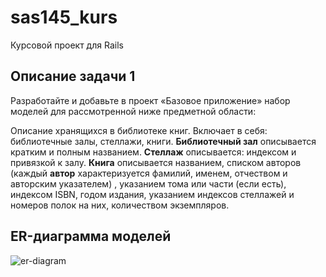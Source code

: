 # sas145_kurs
Курсовой проект для Rails


## Описание задачи 1
Разработайте и добавьте в проект «Базовое приложение» набор моделей для
рассмотренной ниже предметной области:

Описание хранящихся в библиотеке книг. Включает в себя: библиотечные залы,
стеллажи, книги. **Библиотечный зал** описывается кратким и полным названием.
**Стеллаж** описывается: индексом и привязкой к залу. **Книга** описывается названием,
списком авторов (каждый **автор** характеризуется фамилий, именем, отчеством и авторским указателем)
, указанием тома или части (если есть), индексом ISBN, годом
издания, указанием индексов стеллажей и номеров полок на них, количеством
экземпляров.


## ER-диаграмма моделей
![er-diagram](http://i12.pixs.ru/storage/7/6/0/ERPNG_4345536_26014760.png)
